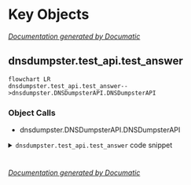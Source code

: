 # Key Objects

[_Documentation generated by Documatic_](https://www.documatic.com)

<!---Documatic-section-dnsdumpster.test_api.test_answer-start--->
## dnsdumpster.test_api.test_answer

<!---Documatic-section-test_answer-start--->
```mermaid
flowchart LR
dnsdumpster.test_api.test_answer-->dnsdumpster.DNSDumpsterAPI.DNSDumpsterAPI
```

### Object Calls

* dnsdumpster.DNSDumpsterAPI.DNSDumpsterAPI

<!---Documatic-block-dnsdumpster.test_api.test_answer-start--->
<details>
	<summary><code>dnsdumpster.test_api.test_answer</code> code snippet</summary>

```python
def test_answer():
    domain = 'uber.com'
    res = DNSDumpsterAPI(True).search(domain)
    assert len(res['dns_records']['host']) > 0
```
</details>
<!---Documatic-block-dnsdumpster.test_api.test_answer-end--->
<!---Documatic-section-test_answer-end--->

# #
<!---Documatic-section-dnsdumpster.test_api.test_answer-end--->

[_Documentation generated by Documatic_](https://www.documatic.com)